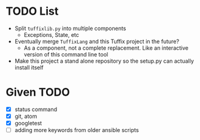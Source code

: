 # TODO List

- Split `tuffixlib.py` into multiple components
  * Exceptions, State, etc
- Eventually merge `TuffixLang` and this Tuffix project in the future?
  - As a component, not a complete replacement. Like an interactive version of this command line tool
- Make this project a stand alone repository so the setup.py can actually install itself


# Given TODO

- [X] status command
- [X] git, atom
- [X] googletest
- [ ] adding more keywords from older ansible scripts
